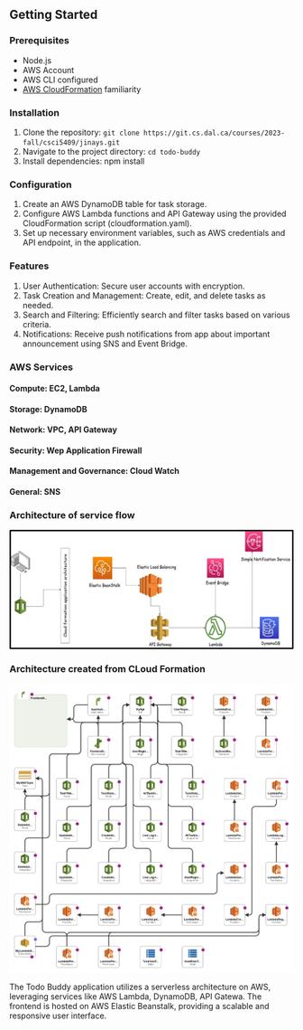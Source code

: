 ## Getting Started

### Prerequisites

- Node.js
- AWS Account
- AWS CLI configured
- [AWS CloudFormation](https://aws.amazon.com/cloudformation/) familiarity

### Installation

1. Clone the repository: `git clone https://git.cs.dal.ca/courses/2023-fall/csci5409/jinays.git`
2. Navigate to the project directory: `cd todo-buddy`
3. Install dependencies:
   npm install

### Configuration
1. Create an AWS DynamoDB table for task storage.
2. Configure AWS Lambda functions and API Gateway using the provided CloudFormation script (cloudformation.yaml).
3. Set up necessary environment variables, such as AWS credentials and API endpoint, in the application. 

### Features
1. User Authentication: Secure user accounts with encryption.
2. Task Creation and Management: Create, edit, and delete tasks as needed.
3. Search and Filtering: Efficiently search and filter tasks based on various criteria.
4. Notifications: Receive push notifications from app about important announcement using SNS and Event Bridge.

### AWS Services

#### Compute: EC2, Lambda
#### Storage: DynamoDB
#### Network: VPC, API Gateway
#### Security: Wep Application Firewall
#### Management and Governance: Cloud Watch
#### General: SNS

### Architecture of service flow
![Architecture Diagram](image.png)

### Architecture created from CLoud Formation
![Formation Architecture](formation-architecture.png)

The Todo Buddy application utilizes a serverless architecture on AWS, leveraging services like AWS Lambda, DynamoDB, API Gatewa. The frontend is hosted on AWS Elastic Beanstalk, providing a scalable and responsive user interface.